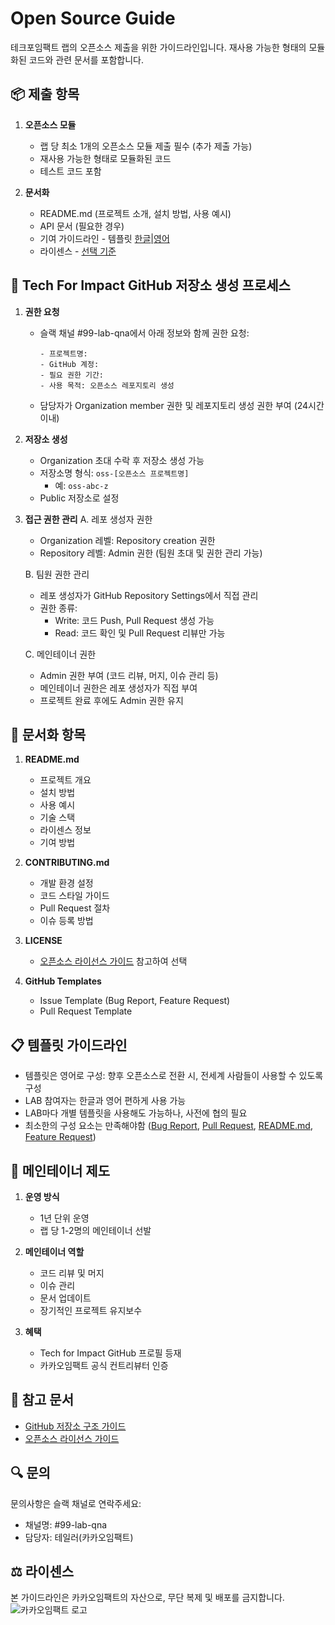 # Open Source Guide
테크포임팩트 랩의 오픈소스 제출을 위한 가이드라인입니다. 재사용 가능한 형태의 모듈화된 코드와 관련 문서를 포함합니다.

## 📦 제출 항목
1. **오픈소스 모듈**
   * 랩 당 최소 1개의 오픈소스 모듈 제출 필수 (추가 제출 가능)
   * 재사용 가능한 형태로 모듈화된 코드
   * 테스트 코드 포함

2. **문서화**
   * README.md (프로젝트 소개, 설치 방법, 사용 예시)
   * API 문서 (필요한 경우)
   * 기여 가이드라인 - 템플릿 [한글](./templates/contribute-guide-KOR.md)|[영어](./templates/contribute-guide-ENG.md)
   * 라이센스 - [선택 기준](./guidelines/license-guide.md)

## 📂 Tech For Impact GitHub 저장소 생성 프로세스
1. **권한 요청**
   - 슬랙 채널 #99-lab-qna에서 아래 정보와 함께 권한 요청:
     ```
     - 프로젝트명:
     - GitHub 계정:
     - 필요 권한 기간:
     - 사용 목적: 오픈소스 레포지토리 생성
     ```
   - 담당자가 Organization member 권한 및 레포지토리 생성 권한 부여 (24시간 이내)

2. **저장소 생성**
   - Organization 초대 수락 후 저장소 생성 가능
   - 저장소명 형식: `oss-[오픈소스 프로젝트명]`
     - 예: `oss-abc-z`
   - Public 저장소로 설정

3. **접근 권한 관리**
   A. 레포 생성자 권한
      - Organization 레벨: Repository creation 권한
      - Repository 레벨: Admin 권한 (팀원 초대 및 권한 관리 가능)
   
   B. 팀원 권한 관리
      - 레포 생성자가 GitHub Repository Settings에서 직접 관리
      - 권한 종류:
        - Write: 코드 Push, Pull Request 생성 가능
        - Read: 코드 확인 및 Pull Request 리뷰만 가능
   
   C. 메인테이너 권한
      - Admin 권한 부여 (코드 리뷰, 머지, 이슈 관리 등)
      - 메인테이너 권한은 레포 생성자가 직접 부여
      - 프로젝트 완료 후에도 Admin 권한 유지

## 📝 문서화 항목
1. **README.md**
   * 프로젝트 개요
   * 설치 방법
   * 사용 예시
   * 기술 스택
   * 라이센스 정보
   * 기여 방법

2. **CONTRIBUTING.md**
   * 개발 환경 설정
   * 코드 스타일 가이드
   * Pull Request 절차
   * 이슈 등록 방법

3. **LICENSE**
   * [오픈소스 라이선스 가이드](./guidelines/license-guide.md) 참고하여 선택

4. **GitHub Templates**
   * Issue Template (Bug Report, Feature Request)
   * Pull Request Template

## 📋 템플릿 가이드라인
* 템플릿은 영어로 구성: 향후 오픈소스로 전환 시, 전세계 사람들이 사용할 수 있도록 구성
* LAB 참여자는 한글과 영어 편하게 사용 가능
* LAB마다 개별 템플릿을 사용해도 가능하나, 사전에 협의 필요
* 최소한의 구성 요소는 만족해야함 ([Bug Report](./templates/bug-report-template.md), [Pull Request](./templates/pull-request-template.md), [README.md](./templates/Readme-template.md), [Feature Request](./templates/feature-template.md))

## 👥 메인테이너 제도
1. **운영 방식**
   * 1년 단위 운영
   * 랩 당 1-2명의 메인테이너 선발

2. **메인테이너 역할**
   * 코드 리뷰 및 머지
   * 이슈 관리
   * 문서 업데이트
   * 장기적인 프로젝트 유지보수

3. **혜택**
   * Tech for Impact GitHub 프로필 등재
   * 카카오임팩트 공식 컨트리뷰터 인증

## 📌 참고 문서
* [GitHub 저장소 구조 가이드](./guidelines/github-structure-guide.md)
* [오픈소스 라이선스 가이드](./guidelines/license-guide.md)

## 🔍 문의
문의사항은 슬랙 채널로 연락주세요:
* 채널명: #99-lab-qna
* 담당자: 테일러(카카오임팩트)

## ⚖️ 라이센스
본 가이드라인은 카카오임팩트의 자산으로, 무단 복제 및 배포를 금지합니다. <br>
![카카오임팩트 로고](./guidelines/acknowledgement/assets/kakao_impact_logo.png)